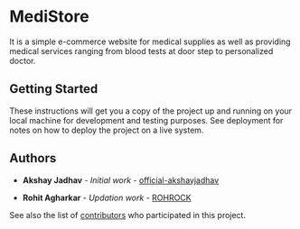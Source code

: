 # MediStore

It is a simple e-commerce website for medical supplies as well as providing medical services ranging from blood tests at door step to personalized doctor.

## Getting Started

These instructions will get you a copy of the project up and running on your local machine for development and testing purposes. See deployment for notes on how to deploy the project on a live system.

## Authors

* **Akshay Jadhav** - *Initial work* - [official-akshayjadhav](https://github.com/official-akshayjadhav)

* **Rohit Agharkar** - *Updation work* - [ROHROCK](https://github.com/ROHROCK)

See also the list of [contributors](https://github.com/your/project/contributors) who participated in this project.
